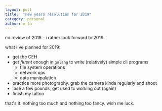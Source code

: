 ```yaml
---
layout: post
title:  "new years resolution for 2019"
category: personal
author: mrtn
---
```

no review of 2018 - i rather look forward to 2019.
<!--more-->
what i've planned for 2019: 

- get the CEH
- get _fluent_ enough in `golang` to write (relatively) simple cli programs 
	- file system operations
	- network ops
	- data manipulation
- practice more photography. grab the camera kinda regularly and shoot 
- lose a few pounds, get used to working out (again) 
- finish my tattoo


that's it. nothing too much and nothing too fancy. wish me luck. 
